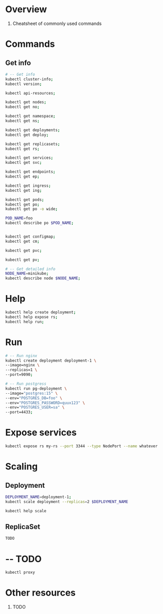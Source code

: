 # Overview
1. Cheatsheet of commonly used commands


# Commands

## Get info
```sh
# -- Get info
kubectl cluster-info;
kubectl version;

kubectl api-resources;

kubectl get nodes;
kubectl get no;

kubectl get namespace;
kubectl get ns;

kubectl get deployments;
kubectl get deploy;

kubectl get replicasets;
kubectl get rs;

kubectl get services;
kubectl get svc;

kubectl get endpoints;
kubectl get ep;

kubectl get ingress;
kubectl get ing;

kubectl get pods;
kubectl get po;
kubectl get po -o wide;

POD_NAME=foo
kubectl describe po $POD_NAME;


kubectl get configmap;
kubectl get cm;

kubectl get pvc;

kubectl get pv;

# -- Get detailed info
NODE_NAME=minikube;
kubectl describe node $NODE_NAME;
```


# Help
```sh
kubectl help create deployment;
kubectl help expose rs;
kubectl help run;
```


# Run
```bash
# -- Run nginx
kubectl create deployment deployment-1 \
--image=nginx \
--replicas=1 \
--port=9090;

# -- Run postgress
kubectl run pg-deployment \
--image="postgres:15" \
--env="POSTGRES_DB=foo" \
--env="POSTGRES_PASSWORD=quux123" \
--env="POSTGRES_USER=sa" \
--port=4433;

```


# Expose services
```sh
kubectl expose rs my-rs --port 3344 --type NodePort --name whatever
```


# Scaling

## Deployment
```sh
DEPLOYMENT_NAME=deployment-1;
kubectl scale deployment --replicas=2 $DEPLOYMENT_NAME

kubectl help scale
```


## ReplicaSet
```sh
TODO
```


# -- TODO
```sh
kubectl proxy

```


# Other resources
1. TODO